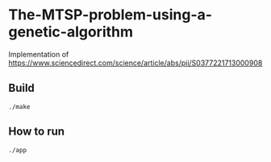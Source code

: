 # The-MTSP-problem-using-a-genetic-algorithm
Implementation of https://www.sciencedirect.com/science/article/abs/pii/S0377221713000908

## Build
`./make`

## How to run
`./app`
